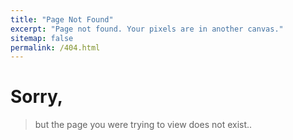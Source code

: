 ```yaml
---
title: "Page Not Found"
excerpt: "Page not found. Your pixels are in another canvas."
sitemap: false
permalink: /404.html
---
```


# Sorry, 
>but the page you were trying to view does not exist..
